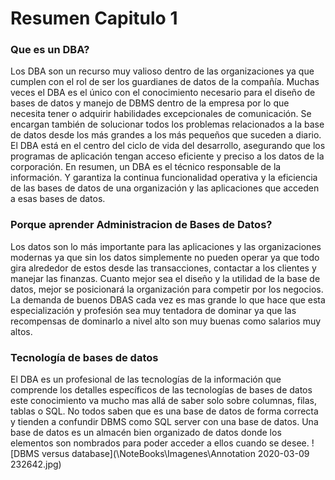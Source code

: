 # Resumen Capitulo 1

### Que es un DBA?
Los DBA son un recurso muy valioso dentro de las organizaciones ya que cumplen con el rol de ser los guardianes de datos de la compañía. Muchas veces el DBA es el único con el conocimiento necesario para el diseño de bases de datos y manejo de DBMS dentro de la empresa por lo que necesita tener o adquirir habilidades excepcionales de comunicación. Se encargan también de solucionar todos los problemas relacionados a la base de datos desde los más grandes a los más pequeños que suceden a diario. El DBA está en el centro del ciclo de vida del desarrollo, asegurando que los programas de aplicación tengan acceso eficiente y preciso a los datos de la corporación. 
En resumen, un DBA es el técnico responsable de la información. Y garantiza la continua funcionalidad operativa y la eficiencia de las bases de datos de una organización y las aplicaciones que acceden a esas bases de datos.


### Porque aprender Administracion de Bases de Datos?
Los datos son lo más importante para las aplicaciones y las organizaciones modernas ya que sin los datos simplemente no pueden operar ya que todo gira alrededor de estos desde las transacciones, contactar a los clientes y manejar las finanzas. Cuanto mejor sea el diseño y la utilidad de la base de datos, mejor se posicionará la organización para competir por los negocios. La demanda de buenos DBAS cada vez es mas grande lo que hace que esta especialización y profesión sea muy tentadora de dominar ya que las recompensas de dominarlo a nivel alto son muy buenas como salarios muy altos. 

### Tecnología de bases de datos 
El DBA es un profesional de las tecnologías de la información que comprende los detalles específicos de las tecnologías de bases de datos este conocimiento va mucho mas allá de saber solo sobre columnas, filas, tablas o SQL. No todos saben que es una base de datos de forma correcta y tienden a confundir DBMS como SQL server con una base de datos. Una base de datos es un almacén bien organizado de datos donde los elementos son nombrados para poder acceder a ellos cuando se desee. 
![DBMS versus database](\NoteBooks\Imagenes\Annotation 2020-03-09 232642.jpg)



